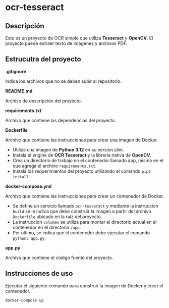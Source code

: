 # ocr-tesseract

## Descripción

Este es un proyecto de OCR simple que utiliza **Tesseract** y **OpenCV**. El proyecto puede extraer texto de imágenes y archivos
PDF.

## Estrucutra del proyecto

**.gitignore**

Indica los archivos que no se deben subir al repositorio.

**README.md**

Archivo de descripción del proyecto.

**requirements.txt**

Archivo que contiene las dependencias del proyecto.

**Dockerfile**

Archivo que contiene las instrucciones para crear una imagen de Docker.

* Utiliza una imagen de **Python 3.12** en su version slim.
* Instala el engine de **OCR Tesseract** y la libreria nativa de **OpenCV**.
* Crea un directorio de trabajo en el contenedor llamado app, mismo en el que agrega el archivo `requirements.txt`.
* Instala los requerimientos del proyecto utilizando el comando `pip3 install`.

**docker-compose.yml**

Archivo que contiene las instrucciones para crear un contenedor de Docker.

* Se define un servicio llamado `ocr-tesseract` y mediante la instruccion `build` se le indica que debe construir la
  imagen a partir del archivo `Dockerfile` ubicado en la raiz del proyecto.
* La instruccion `volumes` se utiliza para montar el directorio actual en el contenedor en el directorio `/app`.
* Por ultimo, se indica que el contenedor debe ejecutar el comando `python3 app.py`.

**app.py**

Archivo que contiene el código fuente del proyecto.


## Instrucciones de uso

Ejecutar el siguiente comando para construir la imagen de Docker y crear el contenedor.

```bash 
docker-compose up